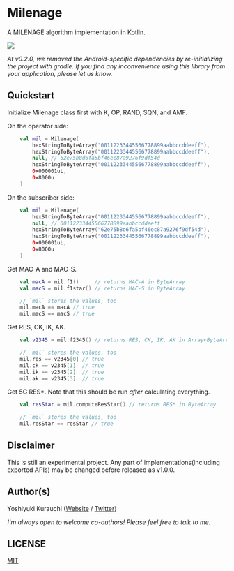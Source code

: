 # Milenage

A MILENAGE algorithm implementation in Kotlin.

[![](https://jitpack.io/v/wmnsk/MilenageKT.svg)](https://jitpack.io/#wmnsk/MilenageKT)

_At v0.2.0, we removed the Android-specific dependencies by re-initializing the project with gradle.
If you find any inconvenience using this library from your application, please let us know._

## Quickstart

Initialize Milenage class first with K, OP, RAND, SQN, and AMF.

On the operator side:

```kotlin
    val mil = Milenage(
        hexStringToByteArray("00112233445566778899aabbccddeeff"),
        hexStringToByteArray("00112233445566778899aabbccddeeff"),
        null, // 62e75b8d6fa5bf46ec87a9276f9df54d
        hexStringToByteArray("00112233445566778899aabbccddeeff"),
        0x000001uL,
        0x8000u
    )
```

On the subscriber side:

```kotlin
    val mil = Milenage(
        hexStringToByteArray("00112233445566778899aabbccddeeff"),
        null, // 00112233445566778899aabbccddeeff
        hexStringToByteArray("62e75b8d6fa5bf46ec87a9276f9df54d"),
        hexStringToByteArray("00112233445566778899aabbccddeeff"),
        0x000001uL,
        0x8000u
    )
```

Get MAC-A and MAC-S.

```kotlin
    val macA = mil.f1()     // returns MAC-A in ByteArray
    val macS = mil.f1star() // returns MAC-S in ByteArray

    // `mil` stores the values, too
    mil.macA == macA // true
    mil.macS == macS // true
```

Get RES, CK, IK, AK.

```kotlin
    val v2345 = mil.f2345() // returns RES, CK, IK, AK in Array<ByteArray>

    // `mil` stores the values, too
    mil.res == v2345[0] // true
    mil.ck == v2345[1]  // true
    mil.ik == v2345[2]  // true
    mil.ak == v2345[3]  // true
```

Get 5G RES*. Note that this should be run _after_ calculating everything.

```kotlin
    val resStar = mil.computeResStar() // returns RES* in ByteArray

    // `mil` stores the values, too
    mil.resStar == resStar // true
```

## Disclaimer

This is still an experimental project. Any part of implementations(including exported APIs) may be changed before released as v1.0.0.

## Author(s)

Yoshiyuki Kurauchi ([Website](https://wmnsk.com/) / [Twitter](https://twitter.com/wmnskdmms))

_I'm always open to welcome co-authors! Please feel free to talk to me._

## LICENSE

[MIT](https://github.com/wmnsk/MilenageKT/blob/master/LICENSE)
